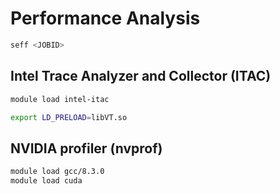 # Performance Analysis

```bash
seff <JOBID>
```


## Intel Trace Analyzer and Collector (ITAC)

```bash
module load intel-itac
```

```bash
export LD_PRELOAD=libVT.so
```


## NVIDIA profiler (nvprof)

```bash
module load gcc/8.3.0
module load cuda
```
